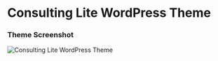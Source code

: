 Consulting Lite WordPress Theme
===

### Theme Screenshot

<img src="http://i.imgur.com/ozAOLRc.png" alt="Consulting Lite WordPress Theme">
